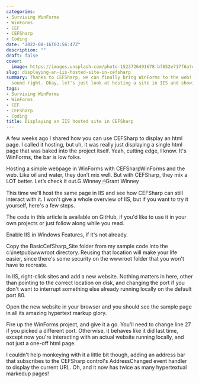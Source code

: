 ```yaml
---
categories:
- Surviving WinForms
- WinForms
- CEF
- CEFSharp
- Coding
date: "2022-08-16T03:56:47Z"
description: ""
draft: false
cover:
  image: https://images.unsplash.com/photo-1523726491678-bf852e717f6a?crop=entropy&cs=tinysrgb&fit=max&fm=jpg&ixid=MnwxMTc3M3wwfDF8c2VhcmNofDR8fGRlc2lnbnxlbnwwfHx8fDE2NjA2MTg0Mzc&ixlib=rb-1.2.1&q=80&w=2000
slug: displaying-an-iis-hosted-site-in-cefsharp
summary: Thanks to CEFSharp, we can finally bring WinForms to the web! That didn't
  sound right. Okay, let's just look at hosting a site in IIS and showing it.
tags:
- Surviving WinForms
- WinForms
- CEF
- CEFSharp
- Coding
title: Displaying an IIS hosted site in CEFSharp
---
```



A few weeks ago I shared how you can use CEFSharp to display an html page. I called it hosting, but uh, it was really just displaying a single html page that was baked into the project itself. Yeah, cutting edge, I know. It's WinForms, the bar is low folks.

Hosting a simple webpage in WinForms with CEFSharpWinForms and the web. Like oil and water, they don’t mix well. But with CEFSharp, they mix a LOT better. Let’s check it out.G.Winney 🖱Grant Winney

This time we'll host the same page in IIS and see how CEFSharp can still interact with it. I won't give a whole overview of IIS, but if you want to try it yourself, here's a few steps.



The code in this article is available on GitHub, if you'd like to use it in your own projects or just follow along while you read.



Enable IIS in Windows Features, if it's not already.

Copy the BasicCefSharp_Site folder from my sample code into the c:\inetpub\wwwroot directory. Reusing that location will make your life easier, since there's some security on the wwwroot folder that you won't have to recreate.

In IIS, right-click sites and add a new website. Nothing matters in here, other than pointing to the correct location on disk, and changing the port if you don't want to interrupt something else already running locally on the default port 80.

Open the new website in your browser and you should see the sample page in all its amazing hypertext markup glory.

Fire up the WinForms project, and give it a go. You'll need to change line 27 if you picked a different port. Otherwise, it behaves like it did last time, except now you're interacting with an actual website running locally, and not just a one-off html page.

I couldn't help monkeying with it a little bit though, adding an address bar that subscribes to the CEFSharp control's AddressChanged event handler to display the current URL. Oh, and it now has twice as many hypertextual markedup pages!
